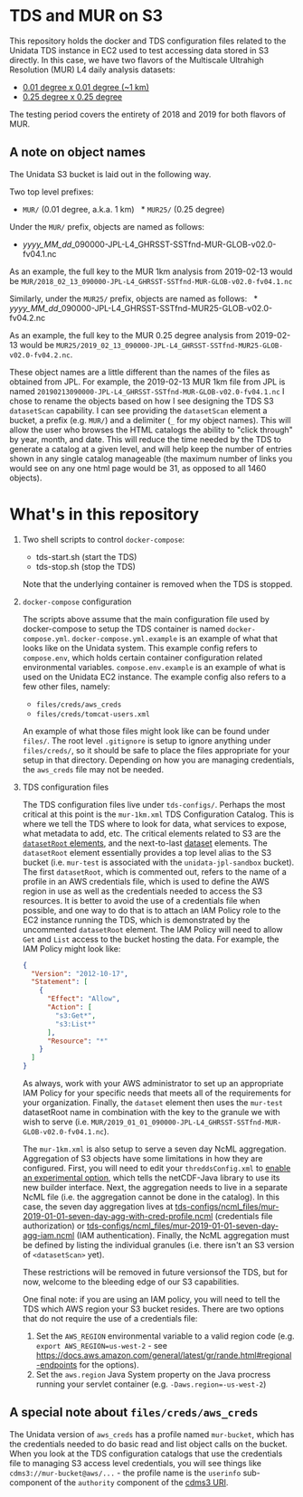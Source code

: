 # TDS and MUR on S3

This repository holds the docker and TDS configuration files related to the Unidata TDS instance in EC2 used to test accessing data stored in S3 directly.
In this case, we have two flavors of the Multiscale Ultrahigh Resolution (MUR) L4 daily analysis datasets:
  * [0.01 degree x 0.01 degree (~1 km)](https://podaac.jpl.nasa.gov/dataset/MUR-JPL-L4-GLOB-v4.1)
  * [0.25 degree x 0.25 degree](https://podaac.jpl.nasa.gov/dataset/MUR25-JPL-L4-GLOB-v04.2)

The testing period covers the entirety of 2018 and 2019 for both flavors of MUR.

## A note on object names

The Unidata S3 bucket is laid out in the following way.

Two top level prefixes:
  * `MUR/` (0.01 degree, a.k.a. 1 km)
  * `MUR25/` (0.25 degree)

Under the `MUR/` prefix, objects are named as follows:
  * *yyyy_MM_dd*_090000-JPL-L4_GHRSST-SSTfnd-MUR-GLOB-v02.0-fv04.1.nc

As an example, the full key to the MUR 1km analysis from 2019-02-13 would be `MUR/2018_02_13_090000-JPL-L4_GHRSST-SSTfnd-MUR-GLOB-v02.0-fv04.1.nc`

Similarly, under the `MUR25/` prefix, objects are named as follows:
  * *yyyy_MM_dd*_090000-JPL-L4_GHRSST-SSTfnd-MUR25-GLOB-v02.0-fv04.2.nc

As an example, the full key to the MUR 0.25 degree analysis from 2019-02-13 would be `MUR25/2019_02_13_090000-JPL-L4_GHRSST-SSTfnd-MUR25-GLOB-v02.0-fv04.2.nc`.

These object names are a little different than the names of the files as obtained from JPL.
For example, the 2019-02-13 MUR 1km file from JPL is named `20190213090000-JPL-L4_GHRSST-SSTfnd-MUR-GLOB-v02.0-fv04.1.nc`
I chose to rename the objects based on how I see designing the TDS S3 `datasetScan` capability.
I can see providing the `datasetScan` element a bucket, a prefix (e.g. `MUR/`) and a delimiter (`_` for my object names).
This will allow the user who browses the HTML catalogs the ability to "click through" by year, month, and date.
This will reduce the time needed by the TDS to generate a catalog at a given level, and will help keep the number of entries shown in any single catalog manageable (the maximum number of links you would see on any one html page would be 31, as opposed to all 1460 objects).

# What's in this repository
1) Two shell scripts to control `docker-compose`:

   * tds-start.sh (start the TDS)
   * tds-stop.sh (stop the TDS)

   Note that the underlying container is removed when the TDS is stopped.

2) `docker-compose` configuration

   The scripts above assume that the main configuration file used by docker-compose to setup the TDS container is named `docker-compose.yml`.
   `docker-compose.yml.example` is an example of what that looks like on the Unidata system.
   This example config refers to `compose.env`, which holds certain container configuration related environmental variables.
   `compose.env.example` is an example of what is used on the Unidata EC2 instance.
   The example config also refers to a few other files, namely:
     * `files/creds/aws_creds`
     * `files/creds/tomcat-users.xml`

   An example of what those files might look like can be found under `files/`.
   The root level `.gitignore` is setup to ignore anything under `files/creds/`, so it should be safe to place the files appropriate for your setup in that directory.
   Depending on how you are managing credentials, the `aws_creds` file may not be needed.

3) TDS configuration files
   
   The TDS configuration files live under `tds-configs/`.
   Perhaps the most critical at this point is the `mur-1km.xml` TDS Configuration Catalog.
   This is where we tell the TDS where to look for data, what services to expose, what metadata to add, etc.
   The critical elements related to S3 are the [`datasetRoot` elements](https://github.com/lesserwhirls/tds-s3-jpl-test/blob/41c21efdb2c7fca47d36ed4a1e641992a069b254/tds-configs/mur-1km.xml#L13-L15), and the next-to-last [dataset](https://github.com/lesserwhirls/tds-s3-jpl-test/blob/41c21efdb2c7fca47d36ed4a1e641992a069b254/tds-configs/mur-1km.xml#L96-L100) elements.
   The `datasetRoot` element essentially provides a top level alias to the S3 bucket (i.e. `mur-test` is associated with the `unidata-jpl-sandbox` bucket).
   The first `datasetRoot`, which is commented out, refers to the name of a profile in an AWS credentials file, which is used to define the AWS region in use as well as the credentials needed to access the S3 resources.
   It is better to avoid the use of a credentials file when possible, and one way to do that is to attach an IAM Policy role to the EC2 instance running the TDS, which is demonstrated by the uncommented `datasetRoot` element.
   The IAM Policy will need to allow `Get` and `List` access to the bucket hosting the data.
   For example, the IAM Policy might look like:
   ~~~json
   {
     "Version": "2012-10-17",
     "Statement": [
       {
         "Effect": "Allow",
         "Action": [
           "s3:Get*",
           "s3:List*"
         ],
         "Resource": "*"
       }
     ]
   }
   ~~~
   As always, work with your AWS administrator to set up an appropriate IAM Policy for your specific needs that meets all of the requirements for your organization.
   Finally, the `dataset` element then uses the `mur-test` datasetRoot name in combination with the key to the granule we with wish to serve (i.e. `MUR/2019_01_01_090000-JPL-L4_GHRSST-SSTfnd-MUR-GLOB-v02.0-fv04.1.nc`).

   The `mur-1km.xml` is also setup to serve a seven day NcML aggregation.
   Aggregation of S3 objects have some limitations in how they are configured.
   First, you will need to edit your `threddsConfig.xml` to [enable an experimental option](https://github.com/lesserwhirls/tds-s3-jpl-test/blob/d92bacfb17e8fdd3bfaebba7cc7546680292ba87/tds-configs/threddsConfig.xml#L77-L80), which tells the netCDF-Java library to use its new builder interface.
   Next, the aggregation needs to live in a separate NcML file (i.e. the aggregation cannot be done in the catalog).
   In this case, the seven day aggregation lives at [tds-configs/ncml_files/mur-2019-01-01-seven-day-agg-with-cred-profile.ncml](https://github.com/lesserwhirls/tds-s3-jpl-test/blob/main/tds-configs/ncml_files/mur-2019-01-01-seven-day-agg-with-cred-profile.ncml) (credentials file authorization) or [tds-configs/ncml_files/mur-2019-01-01-seven-day-agg-iam.ncml](https://github.com/lesserwhirls/tds-s3-jpl-test/blob/main/tds-configs/ncml_files/mur-2019-01-01-seven-day-agg-iam.ncml) (IAM authentication).
   Finally, the NcML aggregation must be defined by listing the individual granules (i.e. there isn't an S3 version of `<datasetScan>` yet).

   These restrictions will be removed in future versionsof the TDS, but for now, welcome to the bleeding edge of our S3 capabilities.

   One final note: if you are using an IAM policy, you will need to tell the TDS which AWS region your S3 bucket resides.
   There are two options that do not require the use of a credentials file:
   1. Set the `AWS_REGION` environmental variable to a valid region code (e.g. `export AWS_REGION=us-west-2` - see https://docs.aws.amazon.com/general/latest/gr/rande.html#regional-endpoints for the options).
   2. Set the `aws.region` Java System property on the Java procress running your servlet container (e.g. `-Daws.region=-us-west-2`)

## A special note about `files/creds/aws_creds`

The Unidata version of `aws_creds` has a profile named `mur-bucket`, which has the credentials needed to do basic read and list object calls on the bucket.
When you look at the TDS configuration catalogs that use the credentials file to managing S3 access level credentials, you will see things like `cdms3://mur-bucket@aws/...` - the profile name is the `userinfo` sub-component of the `authority` component of the [cdms3 URI](https://docs.unidata.ucar.edu/netcdf-java/current/userguide/dataset_urls.html#object-stores).
